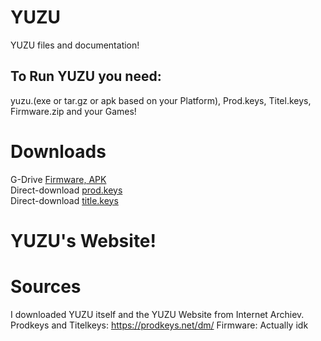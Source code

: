# YUZU
YUZU files and documentation!

<h2>To Run YUZU you need:</h2>
yuzu.(exe or tar.gz or apk  based on your Platform),
Prod.keys, Titel.keys, Firmware.zip and your Games!

# Downloads
G-Drive [Firmware, APK](https://drive.google.com/file/d/1Q3tNw4pu2C3q5r0fFb7YThcBykJ9rIqd/view?usp=drivesdk)
<br>
Direct-download [prod.keys](/prod.keys)
<br>
Direct-download [title.keys](/title.keys)
# YUZU's Website!


# Sources
I downloaded YUZU itself and the YUZU Website from Internet Archiev.
Prodkeys and Titelkeys: https://prodkeys.net/dm/
Firmware: Actually idk
